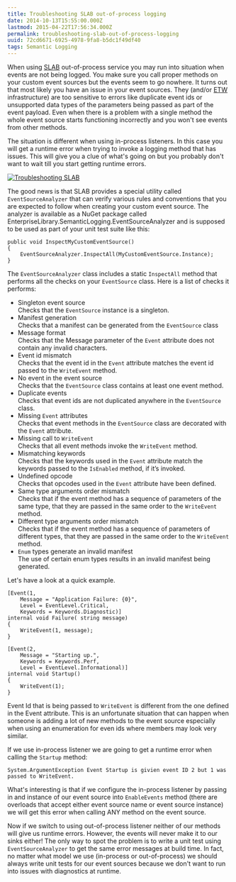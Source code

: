 ```yaml
---
title: Troubleshooting SLAB out-of-process logging
date: 2014-10-13T15:55:00.000Z
lastmod: 2015-04-22T17:56:34.000Z
permalink: troubleshooting-slab-out-of-process-logging
uuid: 72cd6671-6925-4978-9fa8-b5dc1f49df40
tags: Semantic Logging
---
```


When using [SLAB](http://msdn.microsoft.com/en-us/library/dn440729%28v=pandp.60%29.aspx) out-of-process service you may run into situation when events are not being logged. You make sure you call proper methods on your custom event sources but the events seem to go nowhere. It turns out that most likely you have an issue in your event sources. They (and/or [ETW](http://msdn.microsoft.com/en-us/magazine/cc163437.aspx) infrastructure) are too sensitive to errors like duplicate event ids or unsupported data types of the parameters being passed as part of the event payload. Even when there is a problem with a single method the whole event source starts functioning incorrectly and you won't see events from other methods.

The situation is different when using in-process listeners. In this case you will get a runtime error when trying to invoke a logging method that has issues. This will give you a clue of what's going on but you probably don't want to wait till you start getting runtime errors.

[![Troubleshooting SLAB](https://blogcontent.azureedge.net/Depositphotos_35132287_xs_thumb.jpg "Troubleshooting SLAB")](https://blogcontent.azureedge.net/Depositphotos_35132287_xs.jpg)

The good news is that SLAB provides a special utility called `EventSourceAnalyzer` that can verify various rules and conventions that you are expected to follow when creating your custom event source. The analyzer is available as a NuGet package called EnterpriseLibrary.SemanticLogging.EventSourceAnalyzer and is supposed to be used as part of your unit test suite like this:

```
public void InspectMyCustomEventSource()
{
    EventSourceAnalyzer.InspectAll(MyCustomEventSource.Instance);
} 

```

The `EventSourceAnalyzer` class includes a static `InspectAll` method that performs all the checks on your `EventSource` class. Here is a list of checks it performs:

*   Singleton event source  
    Checks that the `EventSource` instance is a singleton.
*   Manifest generation  
    Checks that a manifest can be generated from the `EventSource` class
*   Message format  
    Checks that the Message parameter of the `Event` attribute does not contain any invalid characters.
*   Event id mismatch  
    Checks that the event id in the `Event` attribute matches the event id passed to the `WriteEvent` method.
*   No event in the event source  
    Checks that the `EventSource` class contains at least one event method.
*   Duplicate events  
    Checks that event ids are not duplicated anywhere in the `EventSource` class.
*   Missing `Event` attributes  
    Checks that event methods in the `EventSource` class are decorated with the `Event` attribute.
*   Missing call to `WriteEvent`  
    Checks that all event methods invoke the `WriteEvent` method.
*   Mismatching keywords  
    Checks that the keywords used in the `Event` attribute match the keywords passed to the `IsEnabled` method, if it’s invoked.
*   Undefined opcode  
    Checks that opcodes used in the `Event` attribute have been defined.
*   Same type arguments order mismatch  
    Checks that if the event method has a sequence of parameters of the same type, that they are passed in the same order to the `WriteEvent` method.
*   Different type arguments order mismatch  
    Checks that if the event method has a sequence of parameters of different types, that they are passed in the same order to the `WriteEvent` method.
*   `Enum` types generate an invalid manifest  
    The use of certain enum types results in an invalid manifest being generated.

Let's have a look at a quick example.

```
[Event(1,
    Message = "Application Failure: {0}",
    Level = EventLevel.Critical,
    Keywords = Keywords.Diagnostic)]
internal void Failure( string message)
{
    WriteEvent(1, message);
}

[Event(2,
    Message = "Starting up.",
    Keywords = Keywords.Perf,
    Level = EventLevel.Informational)]
internal void Startup()
{
    WriteEvent(1);
}

```

Event Id that is being passed to `WriteEvent` is different from the one defined in the Event attribute. This is an unfortunate situation that can happen when someone is adding a lot of new methods to the event source especially when using an enumeration for even ids where members may look very similar.

If we use in-process listener we are going to get a runtime error when calling the `Startup` method:

```
System.ArgumentException Event Startup is givien event ID 2 but 1 was passed to WriteEvent.

```

What's interesting is that if we configure the in-process listener by passing in and instance of our event source into `EnableEvents` method (there are overloads that accept either event source name or event source instance) we will get this error when calling ANY method on the event source.

Now if we switch to using out-of-process listener neither of our methods will give us runtime errors. However, the events will never make it to our sinks either! The only way to spot the problem is to write a unit test using `EventSourceAnalyzer` to get the same error messages at build time. In fact, no matter what model we use (in-process or out-of-process) we should always write unit tests for our event sources because we don't want to run into issues with diagnostics at runtime.